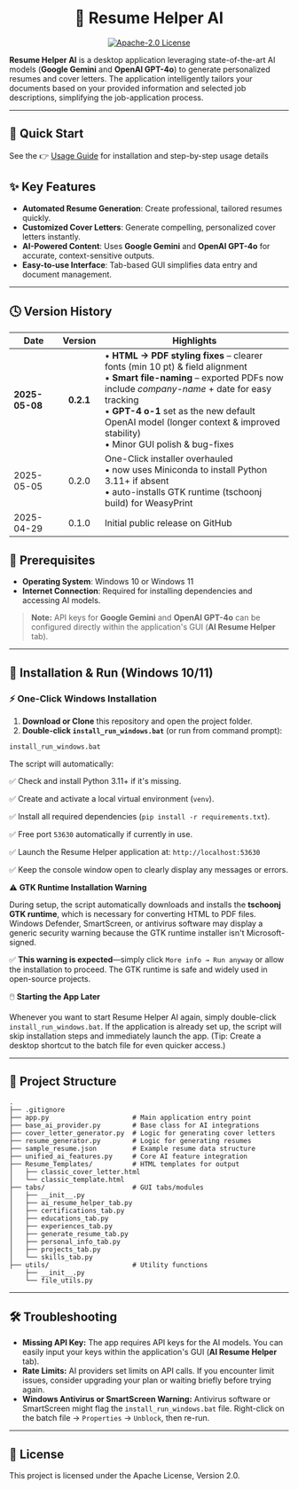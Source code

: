 <h1 align="center">💼 Resume Helper AI</h1>

<p align="center">
  <a href="https://opensource.org/licenses/Apache-2.0">
    <img src="https://img.shields.io/badge/License-Apache_2.0-blue.svg" alt="Apache-2.0 License">
  </a>
</p>

**Resume Helper AI** is a desktop application leveraging state-of-the-art AI models (**Google Gemini** and **OpenAI GPT-4o**) to generate personalized resumes and cover letters. The application intelligently tailors your documents based on your provided information and selected job descriptions, simplifying the job-application process.

---

## 📖 Quick Start  
See the 👉 [Usage Guide](USAGE_GUIDE.md) for installation and step-by-step usage details

## ✨ Key Features

- **Automated Resume Generation**: Create professional, tailored resumes quickly.
- **Customized Cover Letters**: Generate compelling, personalized cover letters instantly.
- **AI-Powered Content**: Uses **Google Gemini** and **OpenAI GPT-4o** for accurate, context-sensitive outputs.
- **Easy-to-use Interface**: Tab-based GUI simplifies data entry and document management.

---

## 🕓 Version History

| Date | Version | Highlights |
|------|:------:|-----------|
| **2025-05-08** | **0.2.1** | • **HTML → PDF styling fixes** – clearer fonts (min 10 pt) & field alignment<br>• **Smart file-naming** – exported PDFs now include *company-name* + date for easy tracking<br>• **GPT-4 o-1** set as the new default OpenAI model (longer context & improved stability)<br>• Minor GUI polish & bug-fixes |
| 2025-05-05 | 0.2.0 | One-Click installer overhauled<br>• now uses Miniconda to install Python 3.11+ if absent<br>• auto-installs GTK runtime (tschoonj build) for WeasyPrint |
| 2025-04-29 | 0.1.0 | Initial public release on GitHub |


## 📌 Prerequisites

- **Operating System**: Windows 10 or Windows 11
- **Internet Connection**: Required for installing dependencies and accessing AI models.

> **Note:** API keys for **Google Gemini** and **OpenAI GPT-4o** can be configured directly within the application's GUI (**AI Resume Helper** tab).

---

## 🚀 Installation & Run (Windows 10/11)

### ⚡ One-Click Windows Installation

1.  **Download or Clone** this repository and open the project folder.
2.  **Double-click `install_run_windows.bat`** (or run from command prompt):

```cmd
install_run_windows.bat
```

The script will automatically:

✅ Check and install Python 3.11+ if it's missing.

✅ Create and activate a local virtual environment (`venv`).

✅ Install all required dependencies (`pip install -r requirements.txt`).

✅ Free port `53630` automatically if currently in use.

✅ Launch the Resume Helper application at: `http://localhost:53630`

✅ Keep the console window open to clearly display any messages or errors.

⚠️ **GTK Runtime Installation Warning**

During setup, the script automatically downloads and installs the **tschoonj GTK runtime**, which is necessary for converting HTML to PDF files. Windows Defender, SmartScreen, or antivirus software may display a generic security warning because the GTK runtime installer isn't Microsoft-signed. 


✅ **This warning is expected**—simply click `More info → Run anyway` or allow the installation to proceed. The GTK runtime is safe and widely used in open-source projects.

🖱️ **Starting the App Later**

Whenever you want to start Resume Helper AI again, simply double-click `install_run_windows.bat`.
If the application is already set up, the script will skip installation steps and immediately launch the app.
(Tip: Create a desktop shortcut to the batch file for even quicker access.)

---

## 📁 Project Structure

```text
.
├── .gitignore
├── app.py                     # Main application entry point
├── base_ai_provider.py        # Base class for AI integrations
├── cover_letter_generator.py  # Logic for generating cover letters
├── resume_generator.py        # Logic for generating resumes
├── sample_resume.json         # Example resume data structure
├── unified_ai_features.py     # Core AI feature integration
├── Resume_Templates/          # HTML templates for output
│   ├── classic_cover_letter.html
│   └── classic_template.html
├── tabs/                      # GUI tabs/modules
│   ├── __init__.py
│   ├── ai_resume_helper_tab.py
│   ├── certifications_tab.py
│   ├── educations_tab.py
│   ├── experiences_tab.py
│   ├── generate_resume_tab.py
│   ├── personal_info_tab.py
│   ├── projects_tab.py
│   └── skills_tab.py
├── utils/                     # Utility functions
    ├── __init__.py
    └── file_utils.py

```

---

## 🛠️ Troubleshooting

*   **Missing API Key:** The app requires API keys for the AI models. You can easily input your keys within the application's GUI (**AI Resume Helper** tab).
*   **Rate Limits:** AI providers set limits on API calls. If you encounter limit issues, consider upgrading your plan or waiting briefly before trying again.
*   **Windows Antivirus or SmartScreen Warning:** Antivirus software or SmartScreen might flag the `install_run_windows.bat` file. Right-click on the batch file → `Properties` → `Unblock`, then re-run.

---

## 📄 License

This project is licensed under the Apache License, Version 2.0. 
